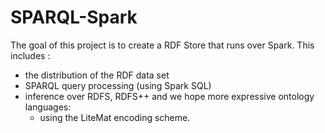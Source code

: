 # SPARQL-Spark
The goal of this project is to create a RDF Store that runs over Spark.
This includes :
- the distribution of the RDF data set
- SPARQL query processing (using Spark SQL) 
- inference over RDFS, RDFS++ and we hope more expressive ontology languages:
   - using the LiteMat encoding scheme.
